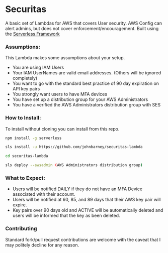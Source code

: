 Securitas
=========

A basic set of Lambdas for AWS that covers User security. AWS Config can alert admins, but does not cover enforcement/encouragement. Built using the [Serverless Framework](https://serverless.com/)

### Assumptions:

This Lambda makes some assumptions about your setup.

* You are using IAM Users
* Your IAM UserNames are valid email addresses. (Others will be ignored completely)
* You want to go with the standard best practice of 90 day expiration on API key pairs
* You strongly want users to have MFA devices
* You have set up a distribution group for your AWS Administrators
* You have a verified the AWS Administrators distribution group with SES

### How to Install:

To install without cloning you can install from this repo.

```bash
npm install -g serverless

sls install -u https://github.com/johnbarney/securitas-lambda

cd securitas-lambda

sls deploy --awsadmin (AWS Administrators distribution group)
```

### What to Expect:

* Users will be notified DAILY if they do not have an MFA Device associated with their account.
* Users will be notified at 60, 85, and 89 days that their AWS key pair will expire.
* Key pairs over 90 days old and ACTIVE will be automatically deleted and users will be informed that the key as been deleted.

### Contributing

Standard fork/pull request contributions are welcome with the caveat that I may politely decline for any reason.
